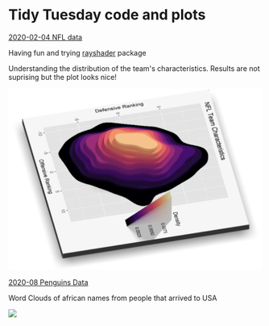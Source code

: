 # Tidy Tuesday code and plots

[2020-02-04 NFL data](https://github.com/ichisa/TidyTuesday/tree/master/2020-02-03-NFL)

Having fun and trying [rayshader](https://www.rayshader.com/) package

Understanding the distribution of the team's characteristics. Results are not suprising but the plot looks nice!

<img src="https://github.com/ichisa/TidyTuesday/blob/master/2020-02-03-NFL/team-characteristics-1.PNG" width="600" />


[2020-08 Penguins Data](https://github.com/ichisa/TidyTuesday/tree/master/2020-08)

Word Clouds of african names from people that arrived to USA

<img src="https://github.com/ichisa/TidyTuesday/blob/master/2020-8/.PNG" width="600" />
